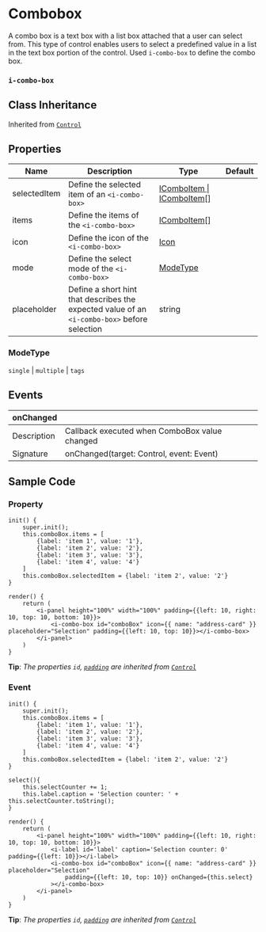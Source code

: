 # Combobox 

A combo box is a text box with a list box attached that a user can select from. This type of control enables users to select a predefined value in a list in the text box portion of the control. Used `i-combo-box` to define the combo box.

### `i-combo-box`

## Class Inheritance
Inherited from [`Control`](components/Control/README.md)

## Properties

| Name            | Description                                       | Type                  | Default |
| --------------- | ------------------------------------------------- | ----------            | ------- |
| selectedItem    | Define the selected item of an `<i-combo-box>`    | [IComboItem \| IComboItem&#91;&#93;](components/customdatatype/README.md#icomboitem) | |
| items           | Define the items of the `<i-combo-box>`           | [IComboItem&#91;&#93;](components/customdatatype/README.md#icomboitem)| |
| icon            | Define the icon of the `<i-combo-box>`            | [Icon](components/customdatatype/README.md#icon)| |
| mode            | Define the select mode of the `<i-combo-box>`     | [ModeType](#modetype) |         |
| placeholder     | Define a short hint that describes the expected value of an `<i-combo-box>` before selection | string | |

### ModeType
`single` \| `multiple` \| `tags`

## Events

| **onChanged**  |                                                |
| -------------- | ---------------------------------------------- |
| Description    | Callback executed when ComboBox value changed  |
| Signature      | onChanged(target: Control, event: Event)       |

## Sample Code 

### Property
```typescript(components/ComboBox/samples/i-combo-box_1.tsx)
init() {
    super.init();
    this.comboBox.items = [
        {label: 'item 1', value: '1'}, 
        {label: 'item 2', value: '2'}, 
        {label: 'item 3', value: '3'}, 
        {label: 'item 4', value: '4'}
    ]
    this.comboBox.selectedItem = {label: 'item 2', value: '2'}
}

render() {
    return (
        <i-panel height="100%" width="100%" padding={{left: 10, right: 10, top: 10, bottom: 10}}>
            <i-combo-box id="comboBox" icon={{ name: "address-card" }} placeholder="Selection" padding={{left: 10, top: 10}}></i-combo-box>
        </i-panel>
    )
}
```
**Tip**: _The properties `id`, [`padding`](components/customdatatype/README.md#ispace) are inherited from [`Control`](components/Control/README.md)_

### Event
```typescript(components/ComboBox/samples/i-combo-box_2.tsx)
init() {
    super.init();
    this.comboBox.items = [
        {label: 'item 1', value: '1'}, 
        {label: 'item 2', value: '2'}, 
        {label: 'item 3', value: '3'}, 
        {label: 'item 4', value: '4'}
    ]
    this.comboBox.selectedItem = {label: 'item 2', value: '2'}
}

select(){
    this.selectCounter += 1;
    this.label.caption = 'Selection counter: ' + this.selectCounter.toString();
}

render() {
    return (
        <i-panel height="100%" width="100%" padding={{left: 10, right: 10, top: 10, bottom: 10}}>
            <i-label id='label' caption='Selection counter: 0' padding={{left: 10}}></i-label>
            <i-combo-box id="comboBox" icon={{ name: "address-card" }} placeholder="Selection"
                padding={{left: 10, top: 10}} onChanged={this.select}
            ></i-combo-box>
        </i-panel>
    )
}
```
**Tip**: _The properties `id`, [`padding`](components/customdatatype/README.md#ispace) are inherited from [`Control`](components/Control/README.md)_